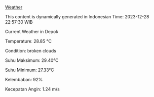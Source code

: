 [Weather](https://readme-typing-svg.demolab.com?font=Fira+Code&pause=1000&color=FFDA5D&center=true&vCenter=true&repeat=false&width=435&lines=Daily+Weather)

This content is dynamically generated in Indonesian Time: 2023-12-28 22:57:30 WIB


Current Weather in Depok

Temperature: 28.85 °C

Condition: broken clouds

Suhu Maksimum: 29.40°C

Suhu Minimum: 27.33°C

Kelembaban: 92%

Kecepatan Angin: 1.24 m/s

